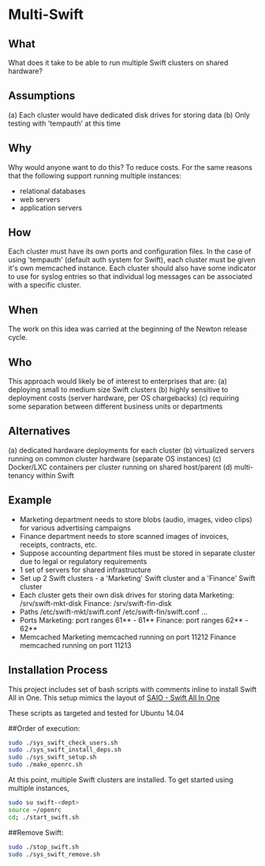 Multi-Swift
===========

What
----
What does it take to be able to run multiple Swift clusters on shared hardware?

Assumptions
-----------
(a) Each cluster would have dedicated disk drives for storing data
(b) Only testing with 'tempauth' at this time

Why
---
Why would anyone want to do this? To reduce costs. For the same reasons that the
following support running multiple instances:
- relational databases
- web servers
- application servers

How
---
Each cluster must have its own ports and configuration files. In the case of using
'tempauth' (default auth system for Swift), each cluster must be given it's own
memcached instance. Each cluster should also have some indicator to use for syslog
entries so that individual log messages can be associated with a specific cluster.

When
----
The work on this idea was carried at the beginning of the Newton release cycle.

Who
---
This approach would likely be of interest to enterprises that are:
(a) deploying small to medium size Swift clusters
(b) highly sensitive to deployment costs (server hardware, per OS chargebacks)
(c) requiring some separation between different business units or departments

Alternatives
------------
(a) dedicated hardware deployments for each cluster
(b) virtualized servers running on common cluster hardware (separate OS instances)
(c) Docker/LXC containers per cluster running on shared host/parent
(d) multi-tenancy within Swift

Example
-------
- Marketing department needs to store blobs (audio, images, video clips) for various
advertising campaigns
- Finance department needs to store scanned images of invoices, receipts,
contracts, etc.
- Suppose accounting department files must be stored in separate cluster due to
legal or regulatory requirements
- 1 set of servers for shared infrastructure
- Set up 2 Swift clusters - a 'Marketing' Swift cluster and a 'Finance' Swift
cluster
- Each cluster gets their own disk drives for storing data
	Marketing: /srv/swift-mkt-disk
	Finance: /srv/swift-fin-disk
- Paths
    /etc/swift-mkt/swift.conf
    /etc/swift-fin/swift.conf
    ...
- Ports
    Marketing: port ranges 61** - 61**
    Finance: port ranges 62** - 62**
- Memcached
    Marketing memcached running on port 11212
    Finance memcached running on port 11213

Installation Process
-------------------
This project includes set of bash scripts with comments inline to install Swift All in One. This setup mimics the layout of [SAIO - Swift All In One](http://docs.openstack.org/developer/swift/development_saio.html)

These scripts as targeted and tested for Ubuntu 14.04

##Order of execution:

```bash
sudo ./sys_swift_check_users.sh
sudo ./sys_swift_install_deps.sh
sudo ./sys_swift_setup.sh
sudo ./make_openrc.sh
```

At this point, multiple Swift clusters are installed. To get started using multiple instances,

```bash
sudo su swift-<dept>
source ~/openrc
cd; ./start_swift.sh
```

##Remove Swift:

```bash
sudo ./stop_swift.sh
sudo ./sys_swift_remove.sh
```
